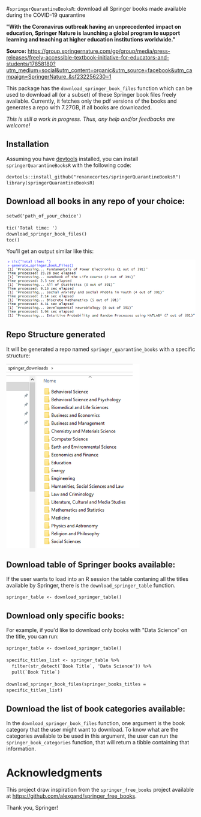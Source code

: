 #`springerQuarantineBooksR`: download all Springer books made available during the COVID-19 quarantine

**"With the Coronavirus outbreak having an unprecedented impact on education, Springer Nature is launching a global program to support learning and teaching at higher education institutions worldwide."**

**Source:** https://group.springernature.com/gp/group/media/press-releases/freely-accessible-textbook-initiative-for-educators-and-students/17858180?utm_medium=social&utm_content=organic&utm_source=facebook&utm_campaign=SpringerNature_&sf232256230=1

This package has the `download_springer_book_files` function which can be used to download all (or a subset) of these Springer book files freely available. Currently, it fetches only the pdf versions of the books and generates a repo with 7.27GB, if all books are downloaded.

*This is still a work in progress. Thus, any help and/or feedbacks are welcome!*

## Installation

Assuming you have [devtools](https://github.com/r-lib/devtools) installed, you can install `springerQuarantineBooksR` with the following code:

```
devtools::install_github("renanxcortes/springerQuarantineBooksR")
library(springerQuarantineBooksR)
```

## Download all books in any repo of your choice:

```
setwd('path_of_your_choice')

tic('Total time: ')
download_springer_book_files()
toc()
```

You'll get an output similar like this:

![](www/processing_example.png)

## Repo Structure generated

It will be generated a repo named `springer_quarantine_books` with a specific structure:

![](www/directory_org_example.png)

## Download table of Springer books available:

If the user wants to load into an R session the table contaning all the titles available by Springer, there is the `download_springer_table` function.

```
springer_table <- download_springer_table()
```

## Download only specific books:

For example, if you'd like to download only books with "Data Science" on the title, you can run:

```
springer_table <- download_springer_table()

specific_titles_list <- springer_table %>% 
  filter(str_detect(`Book Title`, 'Data Science')) %>% 
  pull(`Book Title`)

download_springer_book_files(springer_books_titles = specific_titles_list)
```

## Download the list of book categories available:

In the `download_springer_book_files` function, one argument is the book category that the user might want to download. To know what are the categories available to be used in this argument, the user can run the `springer_book_categories` function, that will return a tibble containing that information.

# Acknowledgments

This project draw inspiration from the `springer_free_books` project available at https://github.com/alexgand/springer_free_books.

Thank you, Springer!
